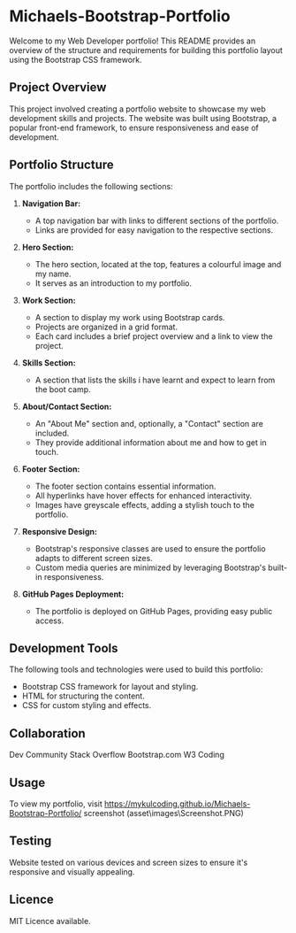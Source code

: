 # Michaels-Bootstrap-Portfolio
Welcome to my Web Developer portfolio! This README provides an overview of the structure and requirements for building this portfolio layout using the Bootstrap CSS framework.

## Project Overview

This project involved creating a portfolio website to showcase my web development skills and projects. The website was built using Bootstrap, a popular front-end framework, to ensure responsiveness and ease of development.

## Portfolio Structure

The portfolio includes the following sections:

1. **Navigation Bar:**
   - A top navigation bar with links to different sections of the portfolio.
   - Links are provided for easy navigation to the respective sections.

2. **Hero Section:**
   - The hero section, located at the top, features a colourful image and my name.
   - It serves as an introduction to my portfolio.

3. **Work Section:**
   - A section to display my work using Bootstrap cards.
   - Projects are organized in a grid format.
   - Each card includes a brief project overview and a link to view the project.

4. **Skills Section:**
   - A section that lists the skills i have learnt and expect to learn from the boot camp.

5. **About/Contact Section:**
   - An "About Me" section and, optionally, a "Contact" section are included.
   - They provide additional information about me and how to get in touch.

6. **Footer Section:**
   - The footer section contains essential information.
   - All hyperlinks have hover effects for enhanced interactivity.
   - Images have greyscale effects, adding a stylish touch to the portfolio.

7. **Responsive Design:**
   - Bootstrap's responsive classes are used to ensure the portfolio adapts to different screen sizes.
   - Custom media queries are minimized by leveraging Bootstrap's built-in responsiveness. 

8. **GitHub Pages Deployment:**
   - The portfolio is deployed on GitHub Pages, providing easy public access.

## Development Tools

The following tools and technologies were used to build this portfolio:

- Bootstrap CSS framework for layout and styling.
- HTML for structuring the content.
- CSS for custom styling and effects.

## Collaboration

Dev Community
Stack Overflow
Bootstrap.com
W3 Coding

## Usage

To view my portfolio, visit https://mykulcoding.github.io/Michaels-Bootstrap-Portfolio/
screenshot (asset\images\Screenshot.PNG)

## Testing

Website tested on various devices and screen sizes to ensure it's responsive and visually appealing.

## Licence
MIT Licence available.
